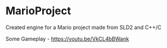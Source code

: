 # MarioProject

Created engine for a Mario project made from SLD2 and C++/C

Some Gameplay - https://youtu.be/VkCL4bBWank
